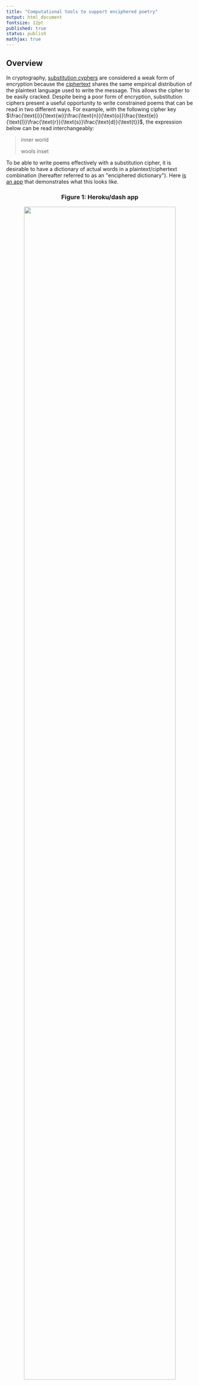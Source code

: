 ```yaml
---
title: "Computational tools to support enciphered poetry"
output: html_document
fontsize: 12pt
published: true
status: publish
mathjax: true
---
```


## Overview

In cryptography, [substitution cyphers](https://en.wikipedia.org/wiki/Substitution_cipher) are considered a weak form of encryption because the [ciphertext](https://en.wikipedia.org/wiki/Ciphertext) shares the same empirical distribution of the plaintext language used to write the message. This allows the cipher to be easily cracked. Despite being a poor form of encryption, substitution ciphers present a useful opportunity to write constrained poems that can be read in two different ways. For example, with the following cipher key $\frac{\text{i}}{\text{w}}\frac{\text{n}}{\text{o}}\frac{\text{e}}{\text{l}}\frac{\text{r}}{\text{s}}\frac{\text{d}}{\text{t}}$, the expression below can be read interchangeably:

> inner world
> 
> wools inset

To be able to write poems effectively with a substitution cipher, it is desirable to have a dictionary of actual words in a plaintext/ciphertext combination (hereafter referred to as an "enciphered dictionary"). Here [is an app](https://mighty-lake-42932.herokuapp.com/) that demonstrates what this looks like.

<center><h3><b>Figure 1: Heroku/dash app </b></h3></center>
<center><p><img src="/figures/heroku_example.png" width="90%"></p></center>
<br>

The number of enciphered dictionaries that exists depends on a combinatorial process. When using all 26 letters of the Latin alphabet, there are almost 8 trillion combinations of letter pairings. In contrast, when using 12 letters there are only 15 thousand combinations. The goal of this post is three-fold:

1. Provide an overview of constrained poetry and enciphered poems
2. Develop python classes to be able to find enciphered dictionaries
3. Deploy a web-based application that allows a poet to easily navigate the enciphered dictionary.

While the code in this post can be run in a self-contained jupyter notebook, the full code and conda environment for this post can be found [here](github.com:ErikinBC/mirror_alphabet). The rest of this post is outlined as follows.

* Section (1) gives a background of the use of constraints in poetry
* Section (2) discusses provides a background of enciphered poetry
* Section (3) provides the `python` code needed to find an enciphered dictionary
* Section (4) provides a template to create an interactive tool hosted on `dash` and `heroku`

After I finished this post I realized that the [Peterson and Fyshe (2016)](http://www.langlearnlab.cs.uvic.ca/beamverse) had already undertaken a similar exercise. Their work is much more academic and uses a [beam search](https://en.wikipedia.org/wiki/Beam_search) approach to explore the combinatorial space of substitution ciphers in a way that is linked to n-gram word frequencies. This is a clever way to avoid having to do a brute-force search over the space. This post can be thought of a slightly less technical analysis with code that can be run within a single jupyter notebook environment. It also provides a way to create an interactive app. Our two projects are therefore complementary of each other. 

<br>

# (1) The use of constraints in poetry

Constraints in poetry are as old as the artform itself. Rhyme schemes, meter, and poetic forms (e.g. sonnets) all impose constraints on what words can be used in what order. Yet far from limiting the expressive capacity of poetry, constraints often help to bring out what is most beautiful in human language. The constraint most associated with poetry is rhyming. In the late Victorian era poets [Tennyson](https://en.wikipedia.org/wiki/Alfred,_Lord_Tennyson) had perfected this technique:

> By the margin, willow-veil'd,
>
> Slide the heavy barges trail'd
>
> By slow horses; an unhail'd
>
> The shallop flitteth silken-sail'd
>
> Skimming down to Camelot
>
> ...
> 
> [The Lady of Shallot](https://www.poetryfoundation.org/poems/45360/the-lady-of-shalott-1842)

Though the mellifluous feel of Victorian-era poetry could sometime be overwrought, it demonstrates that the rhyming constraint can be a necessary condition to achieving a certain feel in a poem. [Modernist](https://en.wikipedia.org/wiki/Modernist_poetry_in_English) poets like TS Eliot and Ezra Pound moved away from what Milton presciently referred to as the "the jingling sound of like endings" to a more fluid and unstructured type of poetry. The poetic world has rarely looked back. Consider the most popular book of poetry (by far) in the 21st century: Rupi Kaur's [*milk and honey*](https://en.wikipedia.org/wiki/Milk_and_Honey_(poetry_collection)). The book is full of beautiful and sparse poetry, yet it has very little rigid structure, and instead is shaped (literally) by the emotional cadence of the sexual trauma the book is based on. 

Like Newton's third law, all changes in artistic direction are met with a counter-reaction. The [Oulipo movement](https://en.wikipedia.org/wiki/Oulipo) which began in the 1960s attempted to explore the limits of what art could be produced under increasingly rigorous restrictions. Made up of mainly French-speaking writers and mathematicians, Oulipo were described as "rats who construct the labyrinth from which they plan to escape." For example, [Perec's](https://en.wikipedia.org/wiki/Georges_Perec) *La Disparition* was a novel written without the letter *e* (i.e. a lipogram). 

Today, there are a small number of contemporary poets whose artistic *oeuvre* is centred around constraint-based poetry. This includes the likes of [Christian Bök](https://www.umlautmachine.net/), [Anthony Etherin](https://anthonyetherin.wordpress.com/), and [Luke Bradford](http://lukebradford.xyz/). These poets are also interested in science and how computational tools can help explore the edge cases of poetic expression.[[^1]] Below are some poetic examples from each poet using three different constraint-based techniques: tetragrams, [univocalics](https://en.wikipedia.org/wiki/Univocalic), and [anagrams](https://en.wikipedia.org/wiki/Anagram).

<br>

**Luke Bradford**
> She's aged well past what rock lies near that seat; 
> 
> Like some Myth,
> 
> She's been dead many eons; 
> 
> She's seen what amid that long dark lies;
>
> ...
> 
> [Mona Lisa](http://lukebradford.xyz/Mona%20Lisa.pdf) (Tetragrams)

**Christian Bök**
> Enfettered, these sentences rpress free speech. The text deletes selected letters. We see the revered exegete reject metred verse: the sestet, the tercet...
>
> ...
> 
> [Euonia](https://www.poetryinternational.org/pi/poem/29326/auto/0/0/Christian-Bok/From-Chapter-E/en/tile) (Chapter E)

**Anthony Etherin**
> I wandered lonely as a cloud...
> 
> All law worn. I seduced an ode,
> 
> a lucid yarn so seed allowed...
>
> ...
> 
> [For Wordsworth](https://derekbeaulieu.files.wordpress.com/2017/08/five_romantics_in_firm_octaves.pdf) (Anagram)


Though the constraint-based poets today know they are a niche group within a niche art form, their artistic stance actually represents an ongoing debate in poetry for the last 200 years between the [egotistical sublime](https://www.tandfonline.com/doi/abs/10.1080/00138386808597305?journalCode=nest20) and [negative capability](https://en.wikipedia.org/wiki/Negative_capability).[[^2]] The former views the job of the poet to provide a confessional outpouring of feeling; an inner monologue of thoughts and experiences. The latter believes that the poet is merely an instrument which channels other forces to speak through them; treating language as an alien form to engineer it for human purposes. Most contemporary poets subscribe to the philosophy of the egotistical sublime.

For poets like Bök, this obsession of internal reflection and expression, while appropriate in some measure, has consumed contemporary poetic culture to an [unhealthy degree](https://arts.mit.edu/poetry-survive-end-civilization/).

> I think the greatest way to impugn poetry is simply to note that even though humans have set foot on the moon, there is no canonical poem about that moment. And you can bet that if the ancient Greeks had ridden a trireme to the moon, there would be a 12-volume epic poem about that grandiose adventure.

To a casual reader of poetry, the first encounter with a constraint-based poem will often produce a satisfying feel generated from the felicitous effect of the structure. Until one has read Bök's *Eunoia*, no English speaker can truly appreciate the personality of each vowel. Only be constraining ourselves do we learn that *e* is regal and languid, *i* is shrill and staccato, *u* is guttural and dirty, etc.

One of the most ancient forms of constrained poetry is the [lipogram](https://en.wikipedia.org/wiki/Lipogram) in which certain letter(s) are avoided (which dates to the [6th century BC](https://en.wikipedia.org/wiki/Lasus_of_Hermione)). Lipograms are a beautiful demonstration of how subtracting elements can actually serve to enhance a poem in the right context. An interesting analogy from music world is the [Köln Concert](https://en.wikipedia.org/wiki/The_K%C3%B6ln_Concert) where Keith Jarrett had to play on an old piano where some of the keys were broken. This sounds produced by this "lipogrammatic piano" have a *sui generis* feel due to its uniquely limited range.


<!--- ----------------------------------------------------------------------------- ---> 
<!--- --------------------------------SECTION (2)---------------------------------- ---> 
<!--- ----------------------------------------------------------------------------- ---> 
# (2) Enciphered poems

Substitution cyphers in cryptography are designed to hide the meaning of a message, with a critical distinction between the plaintext and the ciphertext for this reason. In contrast, an enciphered poem (usually) does not distinguish between what poem is encrypted and what is decrypted.[[^3]] Although, there may be a more obvious choice of which poem is meant to be read first (e.g. a call and response). Here is an example of a (rather abstract) poem I wrote using a total of 12 letters and the following cipher $\frac{\text{e}}{\text{o}}\frac{\text{t}}{\text{c}}\frac{\text{a}}{\text{i}}\frac{\text{s}}{\text{h}}\frac{\text{n}}{\text{d}}\frac{\text{r}}{\text{l}}$.

> An ID acts, he roots
> 
> Id, an itch so leech

Even though the semantic sense of this poem is limited, there are some elements that make it interesting. "Id", "itch", and "leech" suggests something innate and animalistic. "ID", "acts", and "roots" hints at a heroic defence. While an element of [pareidolia](https://en.wikipedia.org/wiki/Pareidolia) exists when reading these sorts of poems (perceiving pattens in noise), a good constraint-based can encourage the imagination by structuring the poems in a grammatically correct way. This is why a poem like the [Jabberwocky](https://en.wikipedia.org/wiki/Jabberwocky) continues to be loved. "An ID acts, he roots" follows the proper structure of a sentence: "article noun verb, pronoun verb" like "A hero acts, he defies". For this toy poem, there is obvious order of which sentence should be read first. 

A substitution cipher closely resembles how DNA works. The foundational structure of all biological organisms is made up of four nucleotides: adenine (A), cytosine (C), guanine (G), and thymine (T). Each nucleotide pairs with one other counterpart (A to T and C to G). For example a sequence of the nucleotides A-C-G-T-A-G will be "zipped up" with T-G-C-A-T-C and vice versa. This is why DNA is double-stranded. While natural languages and genetic languages both have "letters", they are used in slightly different ways. In human language, a certain combination of letters forms a word, and a certain order of words forms a sentence. In DNA, different triplets of nucleotides form a codon and associated amino acid, and a certain order of amino acids forms a protein.[[^4]] 

There are a total of 64 codons ($4^3$ combinations of triplets) and 20 amino acids, meaning there is a [many-to-one mapping](https://en.wikipedia.org/wiki/DNA_and_RNA_codon_tables) of codons to amino acids. One approach to having an enciphered poem in a biological organism is to have the codons in DNA/mRNA represent a letter and the corresponding amino acid expressed by the organism as another letter. For example, suppose we wanted to have "a" pair with "i" in a substitution cipher. If we assign the triplets TCT/TCC/TCA/TCG to represent "a", then whenever we see the amino acid [serine](https://en.wikipedia.org/wiki/Serine) in a protein we will know it is an "i". 

This approach of a codon/amino acid substitution cipher has actually been carried out in Christian Bök's [Xenotext project](https://chbooks.com/Books/T/The-Xenotext-Book-13). While the project has been successfully implemented using a simple bacteria, the goal is to have the poem embedded in the extremophile organism [*Deinococcus radiodurans*](https://en.wikipedia.org/wiki/Deinococcus_radiodurans). Affectionately nicknamed Conan the Bacterium, this organism has the most robust genetic repair mechanism found in the biological world. If the bacterium's DNA was successfully modified to encode a poem, it is likely that it would remain unmodified from mutations for hundreds of millions of years. 

Bök's actual poem, titled [*Orpheus and Eurydice*](https://www.euppublishing.com/doi/pdfplus/10.3366/count.2020.0182) from the Xenotext is shown below. It is a beautiful poem in the tradition of a pastoral dialogue between two lovers.[[^5]] You may also notice that the poem uses only 20 letters (the pairs b:v, j:x, q:z are never used). This is because there are only 20 amino acids (plus a stop codon to denote a space).

<br>
<center><h3><b>Figure 2: Orpheus and Eurydice </b></h3></center>
<center><p><img src="/figures/orpheus_eurydice.png" width="45%"></p></center>
<center><p><img src="/figures/alphabet.png" width="90%"></p></center>
<br>

Before writing an enciphered poem one needs to decide the dictionary of eligible words. A dictionary like Webster's or the OED will have over 470K English words, although many of these will be proper nouns like Athens or archaic words like crumpet. Yet even these expansive dictionaries will lack many technical words used in specific disciplines. An appropriate choice of dictionary is important for writing different styles of poems. After a dictionary has been chosen, it can be further subset by imposing a lipogrammatic constraint as discussed in section (1). Using lipograms reduces the search space of letter pairings and also amplifies the intensity of the constraint.

For a given choice of $k$ even-numbered letters there are a total of $\prod_{i=1}^{k/2} (2i-1)$ possible ciphers. If there were four letters a, b, c, d, then a total of 3 unique enciphers exist: (i) a:b, c:d, (ii) a:c, b:d, (iii) a:d, b:c. Because the cipher is complementary, a:b is the same as b:a (in this sense it is akin to combination rather than a permutation). 

How did we get this specific formula you may ask? Imagine you are going to pick a cipher based on 4 letters. After picking an initial letter, there are three choices you can make. After these first two letters are paired, you pick another letter. There is only one way to pair it. Hence three times one equals three combinations. Why are we counting a choice only after a letter has been picked? The reason is the complementarity of the letter. If you have two letters, it doesn't matter if you pick the first one and then second one, or vice versa. Hence, the only real "choice" is after a letter has been selected.

In addition to the number of ways $k$ letters can be paired, there are $26 \choose k$ possible sets of letters for a given lipogrammatic cipher. The first code block below will use a simple function to show how many possible encodings can exist for a given number of letters.


```python
# Load modules needed for rest of post
import os
import io
import nltk
import string
import contextlib
import numpy as np
import pandas as pd
import plotnine as pn
from scipy.special import comb
import spacy
nlp_sm = spacy.load('en_core_web_sm')

from funs_support import makeifnot

letters = [l for l in string.ascii_lowercase]

def n_encipher(n_letters):
    assert n_letters % 2 == 0, 'n_letters is not even'
    n1 = int(np.prod(np.arange(1,n_letters,2)))
    n2 = int(comb(26, n_letters))
    n_tot = n1 * n2
    res = pd.DataFrame({'n_letter':n_letters,'n_encipher':n1, 'n_lipogram':n2, 'n_total':n_tot},index=[0])
    return res

n_letter_seq = np.arange(2,26+1,2).astype(int)
holder = []
for n_letter in n_letter_seq:
    holder.append(n_encipher(n_letter))
df_ncomb = pd.concat(holder).reset_index(drop=True)
df_ncomb.style.format("{:,}")
```




<style type="text/css" >
</style><table id="T_59160_" ><thead><tr><th class="col_heading level0 col0" >n_letter</th><th class="col_heading level0 col1" >n_encipher</th><th class="col_heading level0 col2" >n_lipogram</th> <th class="col_heading level0 col3" >n_total</th></tr></thead><tbody>
                <tr>
                        <td id="T_59160_row0_col0" class="data row0 col0" >2</td>
                        <td id="T_59160_row0_col1" class="data row0 col1" >1</td>
                        <td id="T_59160_row0_col2" class="data row0 col2" >325</td>
                        <td id="T_59160_row0_col3" class="data row0 col3" >325</td>
            </tr>
            <tr>
                        <td id="T_59160_row1_col0" class="data row1 col0" >4</td>
                        <td id="T_59160_row1_col1" class="data row1 col1" >3</td>
                        <td id="T_59160_row1_col2" class="data row1 col2" >14,950</td>
                        <td id="T_59160_row1_col3" class="data row1 col3" >44,850</td>
            </tr>
            <tr>
                        <td id="T_59160_row2_col0" class="data row2 col0" >6</td>
                        <td id="T_59160_row2_col1" class="data row2 col1" >15</td>
                        <td id="T_59160_row2_col2" class="data row2 col2" >230,230</td>
                        <td id="T_59160_row2_col3" class="data row2 col3" >3,453,450</td>
            </tr>
            <tr>
                        <td id="T_59160_row3_col0" class="data row3 col0" >8</td>
                        <td id="T_59160_row3_col1" class="data row3 col1" >105</td>
                        <td id="T_59160_row3_col2" class="data row3 col2" >1,562,275</td>
                        <td id="T_59160_row3_col3" class="data row3 col3" >164,038,875</td>
            </tr>
            <tr>
                        <td id="T_59160_row4_col0" class="data row4 col0" >10</td>
                        <td id="T_59160_row4_col1" class="data row4 col1" >945</td>
                        <td id="T_59160_row4_col2" class="data row4 col2" >5,311,735</td>
                        <td id="T_59160_row4_col3" class="data row4 col3" >5,019,589,575</td>
            </tr>
            <tr>
                        <td id="T_59160_row5_col0" class="data row5 col0" >12</td>
                        <td id="T_59160_row5_col1" class="data row5 col1" >10,395</td>
                        <td id="T_59160_row5_col2" class="data row5 col2" >9,657,700</td>
                        <td id="T_59160_row5_col3" class="data row5 col3" >100,391,791,500</td>
            </tr>
            <tr>
                        <td id="T_59160_row6_col0" class="data row6 col0" >14</td>
                        <td id="T_59160_row6_col1" class="data row6 col1" >135,135</td>
                        <td id="T_59160_row6_col2" class="data row6 col2" >9,657,700</td>
                        <td id="T_59160_row6_col3" class="data row6 col3" >1,305,093,289,500</td>
            </tr>
            <tr>
                        <td id="T_59160_row7_col0" class="data row7 col0" >16</td>
                        <td id="T_59160_row7_col1" class="data row7 col1" >2,027,025</td>
                        <td id="T_59160_row7_col2" class="data row7 col2" >5,311,735</td>
                        <td id="T_59160_row7_col3" class="data row7 col3" >10,767,019,638,375</td>
            </tr>
            <tr>
                        <td id="T_59160_row8_col0" class="data row8 col0" >18</td>
                        <td id="T_59160_row8_col1" class="data row8 col1" >34,459,425</td>
                        <td id="T_59160_row8_col2" class="data row8 col2" >1,562,275</td>
                        <td id="T_59160_row8_col3" class="data row8 col3" >53,835,098,191,875</td>
            </tr>
            <tr>
                        <td id="T_59160_row9_col0" class="data row9 col0" >20</td>
                        <td id="T_59160_row9_col1" class="data row9 col1" >654,729,075</td>
                        <td id="T_59160_row9_col2" class="data row9 col2" >230,230</td>
                        <td id="T_59160_row9_col3" class="data row9 col3" >150,738,274,937,250</td>
            </tr>
            <tr>
                        <td id="T_59160_row10_col0" class="data row10 col0" >22</td>
                        <td id="T_59160_row10_col1" class="data row10 col1" >13,749,310,575</td>
                        <td id="T_59160_row10_col2" class="data row10 col2" >14,950</td>
                        <td id="T_59160_row10_col3" class="data row10 col3" >205,552,193,096,250</td>
            </tr>
            <tr>
                        <td id="T_59160_row11_col0" class="data row11 col0" >24</td>
                        <td id="T_59160_row11_col1" class="data row11 col1" >316,234,143,225</td>
                        <td id="T_59160_row11_col2" class="data row11 col2" >325</td>
                        <td id="T_59160_row11_col3" class="data row11 col3" >102,776,096,548,125</td>
            </tr>
            <tr>
                        <td id="T_59160_row12_col0" class="data row12 col0" >26</td>
                        <td id="T_59160_row12_col1" class="data row12 col1" >7,905,853,580,625</td>
                        <td id="T_59160_row12_col2" class="data row12 col2" >1</td>
                        <td id="T_59160_row12_col3" class="data row12 col3" >7,905,853,580,625</td>
            </tr>
    </tbody></table>



Using all 26 letters of the Roman alphabet, Table 1 shows that there are almost 8 trillion possible ways the create complementary pairings for 26 letters (`n_encipher`). However, there are more than 205 trillion possible lipogrammatic ciphers when using 22 letters of the English alphabet because there are 13 billion possible pairings with a further 15 thousand possible sets of 22 letters. Even using only 6 letters there will be more than 3 million possible lipogrammatic ciphers. 

To provide actual examples of enciphered dictionaries I'm going to use a [simple English dictionary](http://www.mieliestronk.com/wordlist.html) of around 58K words. This will also be combined with data on the empirical distribution of [1-word n-grams](https://norvig.com/ngrams/) to help weight the quality of different dictionaries.


```python
dir_code = os.getcwd()
dir_data = os.path.join(dir_code, '..', 'data')
makeifnot(dir_data)
dir_output = os.path.join(dir_code, '..', 'output')
makeifnot(dir_output)

path_ngram = os.path.join(dir_data,'words_ngram.txt')
if not os.path.exists(path_ngram):
    os.system('wget -q -O %s/words_ngram.txt https://norvig.com/ngrams/count_1w.txt' % path_ngram)

path_words = os.path.join(dir_data,'words_corncob.txt')
if not os.path.exists(path_words):
    print('Downloading')
    os.system('wget -q -O %s/words_corncob.txt http://www.mieliestronk.com/corncob_lowercase.txt' % path_words)
    
# (1) Load the Ngrams
df_ngram = pd.read_csv(path_ngram,sep='\t',header=None).rename(columns={0:'word',1:'n'})
df_ngram = df_ngram[~df_ngram['word'].isnull()].reset_index(drop=True)

# (2) Load the short word set
df_words = pd.read_csv(path_words,sep='\n',header=None).rename(columns={0:'word'})
df_words = df_words[~df_words['word'].isnull()].reset_index(drop=True)

# Overlap?
n_overlap = df_words.word.isin(df_ngram['word']).sum()
print('A total of %i short words overlap (out of %i)' % (n_overlap, df_words.shape[0]))

# Merge datasets in the intersection
df_merge = df_ngram.merge(df_words,'inner','word')
df_merge = df_merge.assign(n_sqrt=lambda x: np.sqrt(x['n']), n_log=lambda x: np.log(x['n']))
```
    A total of 51886 short words overlap (out of 58109)


We can see that there is an 89% overlap between the words in the dictionary and the word usage data that was downloaded. Next, we can add on the different parts of the speech such as nouns, adverbs, etc.


```python
# Capture print outupt
def capture(fun,arg):
    f = io.StringIO()
    with contextlib.redirect_stdout(f):
        fun(arg)
    output = f.getvalue()
    return output

# Add on the parts of speech
pos_lst = [z[1] for z in nltk.pos_tag(df_merge['word'].to_list())]
df_merge.insert(1,'pos',pos_lst)
# Get PoS defintions
pos_def = pd.Series([capture(nltk.help.upenn_tagset,p) for p in df_merge['pos'].unique()])
pos_def = pos_def.str.split('\\:\\s|\\n',expand=True,n=3).iloc[:,:2]
pos_def.rename(columns={0:'pos',1:'def'},inplace=True)
df_merge = df_merge.merge(pos_def, 'left', 'pos')
```

We can see what the most and least common words are according to the n-gram frequency.

```python
print('The ten most and least common words in the dictionary')
pd.concat([df_merge.head(10)[['word','n']].reset_index(None,True),
           df_merge.tail(10)[['word','n']].reset_index(None,True)],1)
```
    The ten most and least common words in the dictionary

Unsurprisingly the articles "the", "of", "and" dominate word usage, whilst Scrabble words like "expurgated" or "sibilance" are used only a handful of times (relatively speaking).

<div>
<style scoped>
    .dataframe tbody tr th:only-of-type {
        vertical-align: middle;
    }

    .dataframe tbody tr th {
        vertical-align: top;
    }

    .dataframe thead th {
        text-align: right;
    }
</style>
<table border="1" class="dataframe">
  <thead>
    <tr style="text-align: right;">
      <th>word</th>
      <th>n</th>
      <th>word</th>
      <th>n</th>
    </tr>
  </thead>
  <tbody>
    <tr>
      <td>the</td>
      <td>23135851162</td>
      <td>offcuts</td>
      <td>12748</td>
    </tr>
    <tr>
      <td>of</td>
      <td>13151942776</td>
      <td>hinderer</td>
      <td>12737</td>
    </tr>
    <tr>
      <td>and</td>
      <td>12997637966</td>
      <td>eminences</td>
      <td>12734</td>
    </tr>
    <tr>
      <td>to</td>
      <td>12136980858</td>
      <td>vaporisation</td>
      <td>12732</td>
    </tr>
    <tr>
      <td>in</td>
      <td>8469404971</td>
      <td>expurgated</td>
      <td>12732</td>
    </tr>
    <tr>
      <td>for</td>
      <td>5933321709</td>
      <td>concussed</td>
      <td>12732</td>
    </tr>
    <tr>
      <td>is</td>
      <td>4705743816</td>
      <td>griever</td>
      <td>12729</td>
    </tr>
    <tr>
      <td>on</td>
      <td>3750423199</td>
      <td>sibilance</td>
      <td>12720</td>
    </tr>
    <tr>
      <td>that</td>
      <td>3400031103</td>
      <td>synchronises</td>
      <td>12719</td>
    </tr>
    <tr>
      <td>by</td>
      <td>3350048871</td>
      <td>insatiably</td>
      <td>12717</td>
    </tr>
  </tbody>
</table>
</div>

<br>

Figure 1 below shows the empirical distribution of word usage over all 52K words. Notice that the distribution is heavily skewed to the right. Even the log-transformation of word usage is polynomial suggesting a doubly-exponential distribution. 

Word usage frequencies help to weight the final quality of the enciphered dictionary. For example, one dictionary might have 50 words that are frequently used in English, whilst another might have 100 that are rarely used. By weighting the total number of words, we might come to a different conclusion about which is the "preferred" dictionary in terms of the quality of word choices to build poems from. If the weights are based on the log-transformed count of frequencies this will be more favourable to dictionaries with more words, while using the untransformed frequencies will favour any dictionary that has one or more top words. 


```python
# Examine the score frequency by percentiles
p_seq = np.arange(0.01,1,0.01)
dat_n_q = df_merge.melt('word',['n','n_sqrt','n_log'],'tt')
dat_n_q = dat_n_q.groupby('tt').value.quantile(p_seq).reset_index()
dat_n_q.rename(columns={'level_1':'qq'}, inplace=True)
dat_n_q.tt = pd.Categorical(dat_n_q.tt,['n','n_sqrt','n_log'])
di_tt = {'n':'count', 'sqrt(count)':'sqrt','n_log':'log(count)'}
(pn.ggplot(dat_n_q, pn.aes(x='qq',y='value')) + pn.geom_path() +
       pn.theme_bw() + pn.facet_wrap('~tt',scales='free_y') +
       pn.labs(y='Weight', x='Quantile') +
       pn.theme(subplots_adjust={'wspace': 0.25}))
```
    
<center><h3><b>Figure 3: Distribution of score weightings </b></h3></center>
<center><p><img src="/figures/enciphered_12_0.png" width="100%"></p></center>

For a lipogrammatic cipher, we may want to focus on letters that show up most commonly in the English language. According to our dictionary the top-12 letters are: e, t, o, a, i, s, n, r, l, c, h, d.

```python
letter_freq = df_merge[['word','n']].apply(lambda x: list(x.word),1).reset_index().explode(0)
letter_freq.rename(columns={0:'letter','index':'idx'}, inplace=True)
letter_freq_n = letter_freq.merge(df_merge.rename_axis('idx').n.reset_index()).groupby('letter').n.sum().reset_index()
letter_freq_n = letter_freq_n.sort_values('n',ascending=False).reset_index(None,True)
print(letter_freq_n.head(12))
```

       letter             n
    1       e  312191856406
    2       t  225437874527
    3       o  201398083835
    4       a  198476530159
    5       i  192368122407
    6       s  181243649705
    7       n  179959338059
    8       r  176716148797
    9       l  109383119821
    10      c   96701494588
    11      h   95559527823
    12      d   93460670221


<br>

<!--- ----------------------------------------------------------------------------- ---> 
<!--- --------------------------------SECTION (3)---------------------------------- ---> 
<!--- ----------------------------------------------------------------------------- ---> 

# (3) Computational tools to support enciphered poems

After the order of the lipogrammatic constraint is determined ($k$), there are two combinations on interest:

1. The $26 \choose k$ possible ways to select $k$ even-numbered letters
2. The $\prod_{i=1}^{k/2} (2i-1)=1\cdot 3 \cdot \dots \cdot (k-1)$ possible ways to make an encipherment through the complementary letter pairing

There are three practical computational questions that need to be answered. First, after choosing the number of letters ($k$), how do we iterate through all possible combinations in a deterministic way? Second, for a given set of actual letters (e.g. *etoaisnrlchd*), how to do we iterate through all possible pairings in a deterministic way? Lastly, after the alphabet and pairing has been decided (e.g. a:s, h:o), how can we determine which words are valid for encipherment? The `enciphered_dict` class below provides convenient wrappers for each of these three questions. 

A few notes about the methods of the class to better understand what it is doing. The class needs to be initialized with a DataFrame `df_english` and an index of which column has the words `cn_word`. Next, the choice of letters needs to be set with `set_letters`. This can either be manually specified (`letters='abcd...'`), or decided by the deterministic procedure (`idx_letters='5468'`). After the letters have been established (i.e. the lipogram), then `set_encipher` will determine the letter pairing by either manual specification (`letters='a:b,c:d,...'`) or deterministically with an index (`idx_pairing='4681'`). To actually determine the valid word overlap, the method `get_corpus()` can be run. To do a brute-force search over the best `idx_pairing`, the method `score_ciphers` can be called with a corresponding weight column (`cn_weight`) that was found in the original `df_english` DataFrame. Note that when setting `idx_letters` or `idx_pairing`, it is worthwhile to consult the `idx_max` attribute, as this shows that maximum value the index can range up to. 

```python
"""
df_english:         A DataFrame with a column of words (and other annotations)
cn_word:            Column name in df_english with the English words
letters:            A string of letters (e.g. "abqz")
n_letters:          If letters is None, how many letters to pick from
idx_letters:        If letters is None, which combination index to pick from
"""
class encipherer():
    def __init__(self, df_english, cn_word):
        assert isinstance(df_english, pd.DataFrame), 'df_english needs to be a DataFrame'
        self.df_english = df_english.rename(columns={cn_word:'word'}).drop_duplicates()
        assert not self.df_english['word'].duplicated().any(), 'Duplicate words found'
        self.df_english['word'] = self.df_english['word'].str.lower()
        self.latin = string.ascii_lowercase
        self.n = len(self.latin)

    """
    After class has been initialized, letters must be chosen. This can be done by either manually specifying the letters, or picking from (26 n_letters)

    letters:        String (e.g. 'aBcd')
    n_letters:      Number of letters to use (must be ≤ 26)
    idx_letters:    When letters is not specified, which of the combination indices to use from (n C k) choices
    """
    def set_letters(self, letters=None, n_letters=None, idx_letters=None):
        if letters is not None:
            assert isinstance(letters, str), 'Letters needs to be a string'
            self.letters = pd.Series([letter.lower() for letter in letters])
            self.letters = self.letters.drop_duplicates()
            self.letters = self.letters.sort_values().reset_index(drop=True)
            self.n_letters = self.letters.shape[0]
            self.idx_max = {k:v[0] for k,v, in self.n_encipher(self.n_letters).to_dict().items()}
        else:
            has_n = n_letters is not None
            has_idx = idx_letters is not None
            assert has_n and has_idx, 'If letters is None, n_letters and idx_letters must be provided'
            self.idx_max = {k:v[0] for k,v, in self.n_encipher(n_letters).to_dict().items()}
            assert idx_letters <= self.idx_max['n_lipogram'], 'idx_letters must be ≤ %i' % self.idx_max['n_lipogram']
            assert idx_letters > 0, 'idx_letters must be > 0'
            self.n_letters = n_letters
            tmp_idx = self.get_comb_idx(idx_letters, self.n, self.n_letters)
            self.letters = pd.Series([self.latin[idx-1] for idx in tmp_idx])
            self.letters = self.letters.sort_values().reset_index(drop=True)
        assert self.n_letters % 2 == 0, 'n_letters must be an even number'
        assert self.n_letters <= self.n, 'n_letters must be ≤ %i' % self.n
        self.k = int(self.n_letters/2)
        
    
    """
    After letters have been set, either specify mapping or pick from an index

    pairing:        String specifying pairing order (e.g. 'a:e, i:o')
    idx_pairing:    If the pairing is not provided, pick one of the 1 to n_encipher possible permutations
    """
    def set_encipher(self, pairing=None, idx_pairing=None):
        if pairing is not None:
            assert isinstance(pairing, str), 'pairing needs to be a string'
            lst_pairing = pairing.replace(' ','').split(',')
            self.mat_pairing = np.array([pair.split(':') for pair in lst_pairing])
            assert self.k == self.mat_pairing.shape[0], 'number of rows does not equal k: %i' % self.k
            assert self.mat_pairing.shape[1] == 2, 'mat_pairing does not have 2 columns'
            tmp_letters = self.mat_pairing.flatten()
            n_tmp = len(tmp_letters)
            assert n_tmp == self.n_letters, 'The pairing list does not match number of letters: %i to %i' % (n_tmp, self.n_letters)
            lst_miss = np.setdiff1d(self.letters, tmp_letters)
            assert len(lst_miss) == 0, 'pairing does not have these letters: %s' % lst_miss
        else:
            assert idx_pairing > 0, 'idx_pairing must be > 0'
            assert idx_pairing <= self.idx_max['n_encipher'], 'idx_pairing must be ≤ %i' % self.idx_max['n_encipher']
            # Apply determinstic formula
            self.mat_pairing = self.get_encipher_idx(idx_pairing)
        # Pre-calculated values for alpha_trans() method
        s1 = ''.join(self.mat_pairing[:,0])
        s2 = ''.join(self.mat_pairing[:,1])
        self.trans = str.maketrans(s1+s2, s2+s1)
        self.str_pairing = pd.DataFrame(self.mat_pairing)
        self.str_pairing = ','.join(self.str_pairing.apply(lambda x: x[0]+':'+x[1],1))


    """
    Find enciphered corpus
    """
    def get_corpus(self):
        words = self.df_english['word']
        # Remove words that have a letter outside of the lipogram
        regex_lipo = '[^%s]' % ''.join(self.letters)
        words = words[~words.str.contains(regex_lipo)].reset_index(drop=True)
        words_trans = self.alpha_trans(words)
        idx_match = words.isin(words_trans)
        tmp1 = words[idx_match]
        tmp2 = words_trans[idx_match]
        self.df_encipher = pd.DataFrame({'word':tmp1,'mirror':tmp2})
        self.df_encipher.reset_index(drop=True,inplace=True)
        # Add on any other columns from the original dataframe
        self.df_encipher = self.df_encipher.merge(self.df_english)

    """
    Iterate through all possible cipher combinations

    cn_weight:          A column from df_english that has a numerical score
    set_best:           Should the highest scoring index be set for idx_pairing?
    """
    def score_ciphers(self, cn_weight, set_best=True):
        cn_dtype = self.df_english.dtypes[cn_weight]
        assert (cn_dtype == float) | (cn_dtype == int), 'cn_weight needs to be a float/int not %s' % cn_dtype
        n_encipher = self.idx_max['n_encipher']
        holder = np.zeros([n_encipher,2])
        for i in range(1, n_encipher+1):
            self.set_encipher(idx_pairing=i)
            self.get_corpus()
            n_i = self.df_encipher.shape[0]
            w_i = self.df_encipher[cn_weight].sum()
            holder[i-1] = [n_i, w_i]
        # Get the rank
        self.df_score = pd.DataFrame(holder,columns=['n_word','weight'])
        self.df_score['n_word'] = self.df_score['n_word'].astype(int)
        self.df_score = self.df_score.rename_axis('idx').reset_index()
        self.df_score['idx'] += 1
        self.df_score = self.df_score.sort_values('weight',ascending=False).reset_index(drop=True)
        if set_best:
            self.set_encipher(idx_pairing=self.df_score['idx'][0])
            self.get_corpus()
        
    """
    Deterministically returns encipher
    """
    def get_encipher_idx(self, idx):
        j = 0
        lst = self.letters.to_list()
        holder = np.repeat('1',self.n_letters).reshape([self.k, 2])
        for i in list(range(self.n_letters-1,0,-2)):
            l1 = lst[0]
            q, r = divmod(idx, i)
            r += 1
            l2 = lst[r]
            lst.remove(l1)
            lst.remove(l2)
            holder[j] = [l1, l2]
            j += 1
            idx = q
        return holder

    """
    Deterministically return (n C k) indices
    """
    @staticmethod
    def get_comb_idx(idx, n, k):
        c, r, j = [], idx, 0
        for s in range(1,k+1):
            cs = j+1
            while r-comb(n-cs,k-s)>0:
                r -= comb(n-cs,k-s)
                cs += 1
            c.append(cs)
            j = cs
        return c

    """
    Uses mat_pairing to translate the strings

    txt:        Any string or Series
    """
    def alpha_trans(self, txt):
        if not isinstance(txt, pd.Series):
            txt = pd.Series(txt)
        z = txt.str.translate(self.trans)
        return z

    """
    Function to calculate total number lipogrammatic and enciphering combinations
    """
    @staticmethod
    def n_encipher(n_letters):
        assert n_letters % 2 == 0, 'n_letters is not even'
        n1 = int(np.prod(np.arange(1,n_letters,2)))
        n2 = int(comb(26, n_letters))
        n_tot = n1 * n2
        res = pd.DataFrame({'n_letter':n_letters,'n_encipher':n1, 'n_lipogram':n2, 'n_total':n_tot},index=[0])
        return res
```

As a quick sanity check, let's make sure that `set_letters` actually gets all the $n \choose 4$=14950 combinations we'd expect from using a subset of 4 letters. 


```python
enc = encipherer(df_merge, 'word')
n_lipogram = enc.idx_max['n_lipogram']

# (i) Enumerate through all possible letter pairings
holder = []
for i in range(1, n_lipogram+1):
    enc.set_letters(n_letters=4, idx_letters=i)
    holder.append(enc.letters)
df_letters = pd.DataFrame(holder)
df_letters.columns = ['l'+str(i+1) for i in range(4)]
assert not df_letters.duplicated().any()  # Check that no duplicate values
df_letters
```

<div>
<style scoped>
    .dataframe tbody tr th:only-of-type {
        vertical-align: middle;
    }

    .dataframe tbody tr th {
        vertical-align: top;
    }

    .dataframe thead th {
        text-align: right;
    }
</style>
<table border="1" class="dataframe">
  <thead>
    <tr style="text-align: right;">
      <th></th>
      <th>l1</th>
      <th>l2</th>
      <th>l3</th>
      <th>l4</th>
    </tr>
  </thead>
  <tbody>
    <tr>
      <th>0</th>
      <td>a</td>
      <td>b</td>
      <td>c</td>
      <td>d</td>
    </tr>
    <tr>
      <th>1</th>
      <td>a</td>
      <td>b</td>
      <td>c</td>
      <td>e</td>
    </tr>
    <tr>
      <th>2</th>
      <td>a</td>
      <td>b</td>
      <td>c</td>
      <td>f</td>
    </tr>
    <tr>
      <th>3</th>
      <td>a</td>
      <td>b</td>
      <td>c</td>
      <td>g</td>
    </tr>
    <tr>
      <th>4</th>
      <td>a</td>
      <td>b</td>
      <td>c</td>
      <td>h</td>
    </tr>
    <tr>
      <th>...</th>
      <td>...</td>
      <td>...</td>
      <td>...</td>
      <td>...</td>
    </tr>
    <tr>
      <th>14945</th>
      <td>v</td>
      <td>w</td>
      <td>x</td>
      <td>y</td>
    </tr>
    <tr>
      <th>14946</th>
      <td>v</td>
      <td>w</td>
      <td>x</td>
      <td>z</td>
    </tr>
    <tr>
      <th>14947</th>
      <td>v</td>
      <td>w</td>
      <td>y</td>
      <td>z</td>
    </tr>
    <tr>
      <th>14948</th>
      <td>v</td>
      <td>x</td>
      <td>y</td>
      <td>z</td>
    </tr>
    <tr>
      <th>14949</th>
      <td>w</td>
      <td>x</td>
      <td>y</td>
      <td>z</td>
    </tr>
  </tbody>
</table>
</div>


That looks right! Let's repeat this exercise for 12 letters (a to l) and make sure we can iterate through all $\prod_{i=1}^{6} (2i-1)=10395$ unique ciphers.


```python
enc = encipherer(df_merge, 'word')
enc.set_letters(n_letters=12, idx_letters=1)
n_encipher = enc.idx_max['n_encipher']

holder = []
for i in range(1, n_encipher+1):
    enc.set_encipher(idx_pairing=i)
    holder.append(enc.mat_pairing.flatten())
df_encipher = pd.DataFrame(holder)
idx_even = df_encipher.columns % 2 == 0
tmp1 = df_encipher.loc[:,idx_even]
tmp2 = df_encipher.loc[:,~idx_even]
tmp2.columns = tmp1.columns
df_encipher = tmp1 + ':' + tmp2
df_encipher.columns = ['sub'+str(i+1) for i in range(6)]
assert not df_encipher.duplicated().any()  # Check that no duplicate values
df_encipher
```

<div>
<style scoped>
    .dataframe tbody tr th:only-of-type {
        vertical-align: middle;
    }

    .dataframe tbody tr th {
        vertical-align: top;
    }

    .dataframe thead th {
        text-align: right;
    }
</style>
<table border="1" class="dataframe">
  <thead>
    <tr style="text-align: right;">
      <th></th>
      <th>sub1</th>
      <th>sub2</th>
      <th>sub3</th>
      <th>sub4</th>
      <th>sub5</th>
      <th>sub6</th>
    </tr>
  </thead>
  <tbody>
    <tr>
      <th>0</th>
      <td>a:c</td>
      <td>b:d</td>
      <td>e:f</td>
      <td>g:h</td>
      <td>i:j</td>
      <td>k:l</td>
    </tr>
    <tr>
      <th>1</th>
      <td>a:d</td>
      <td>b:c</td>
      <td>e:f</td>
      <td>g:h</td>
      <td>i:j</td>
      <td>k:l</td>
    </tr>
    <tr>
      <th>2</th>
      <td>a:e</td>
      <td>b:c</td>
      <td>d:f</td>
      <td>g:h</td>
      <td>i:j</td>
      <td>k:l</td>
    </tr>
    <tr>
      <th>3</th>
      <td>a:f</td>
      <td>b:c</td>
      <td>d:e</td>
      <td>g:h</td>
      <td>i:j</td>
      <td>k:l</td>
    </tr>
    <tr>
      <th>4</th>
      <td>a:g</td>
      <td>b:c</td>
      <td>d:e</td>
      <td>f:h</td>
      <td>i:j</td>
      <td>k:l</td>
    </tr>
    <tr>
      <th>...</th>
      <td>...</td>
      <td>...</td>
      <td>...</td>
      <td>...</td>
      <td>...</td>
      <td>...</td>
    </tr>
    <tr>
      <th>10390</th>
      <td>a:i</td>
      <td>b:l</td>
      <td>c:k</td>
      <td>d:j</td>
      <td>e:h</td>
      <td>f:g</td>
    </tr>
    <tr>
      <th>10391</th>
      <td>a:j</td>
      <td>b:l</td>
      <td>c:k</td>
      <td>d:i</td>
      <td>e:h</td>
      <td>f:g</td>
    </tr>
    <tr>
      <th>10392</th>
      <td>a:k</td>
      <td>b:l</td>
      <td>c:j</td>
      <td>d:i</td>
      <td>e:h</td>
      <td>f:g</td>
    </tr>
    <tr>
      <th>10393</th>
      <td>a:l</td>
      <td>b:k</td>
      <td>c:j</td>
      <td>d:i</td>
      <td>e:h</td>
      <td>f:g</td>
    </tr>
    <tr>
      <th>10394</th>
      <td>a:b</td>
      <td>c:d</td>
      <td>e:f</td>
      <td>g:h</td>
      <td>i:j</td>
      <td>k:l</td>
    </tr>
  </tbody>
</table>
</div>

That also looks good. Now combine `set_letters`, `set_encipher`, and then `get_corpus` to actually see the final enciphered dictionary which is stored as the `df_encipher` attribute. 

```python
pd.set_option('display.max_rows', 10)
enc = encipherer(df_merge, 'word')
enc.set_letters(letters='etoaisnrlchd')
enc.set_encipher(idx_pairing=1)
enc.get_corpus()
print(enc.df_encipher[['word','mirror','pos','def']])
print('Character mapping: %s' % enc.str_pairing)
```

        word mirror  pos                                           def
    0    the    sic   DT                                    determiner
    1    are    doc  VBP  verb, present tense, not 3rd person singular
    2    she    tic  PRP                             pronoun, personal
    3    did    aha  VBD                              verb, past tense
    4     id     ha   NN                noun, common, singular or mass
    ..   ...    ...  ...                                           ...
    21   coo    err   JJ                 adjective or numeral, ordinal
    22  trad   soda   NN                noun, common, singular or mass
    23  cots   erst  NNS                          noun, common, plural
    24  erst   cots   JJ                 adjective or numeral, ordinal
    25  teds   scat  NNS                          noun, common, plural
    
    Character mapping: a:d,c:e,h:i,l:n,o:r,s:t


The quality of different ciphers can be determined by weighting the total number of words by the measure of word frequency. Calling `score_ciphers` will run deterministically and with a brute-force approach for finding the "best" letter pairing. Note that the code block below will likely take 5-10 minutes to run depending on the computer you are using.


```python
enc = encipherer(df_merge, 'word')
enc.set_letters(letters='etoaisnrlchd')
enc.score_ciphers(cn_weight='n_log',set_best=True)
enc.df_score
```


<div>
<style scoped>
    .dataframe tbody tr th:only-of-type {
        vertical-align: middle;
    }

    .dataframe tbody tr th {
        vertical-align: top;
    }

    .dataframe thead th {
        text-align: right;
    }
</style>
<table border="1" class="dataframe">
  <thead>
    <tr style="text-align: right;">
      <th>idx</th>
      <th>n_word</th>
      <th>weight</th>
    </tr>
  </thead>
  <tbody>
    <tr>
      <td>917</td>
      <td>132</td>
      <td>2092.352597</td>
    </tr>
    <tr>
      <td>8936</td>
      <td>110</td>
      <td>1797.185035</td>
    </tr>
    <tr>
      <td>8705</td>
      <td>108</td>
      <td>1728.976614</td>
    </tr>
    <tr>
      <td>818</td>
      <td>108</td>
      <td>1709.790184</td>
    </tr>
    <tr>
      <td>8958</td>
      <td>104</td>
      <td>1678.618592</td>
    </tr>
    <tr>
      <th>...</th>
      <td>...</td>
      <td>...</td>
      <td>...</td>
    </tr>
    <tr>
      <td>7302</td>
      <td>6</td>
      <td>99.883288</td>
    </tr>
    <tr>
      <td>7401</td>
      <td>6</td>
      <td>99.883288</td>
    </tr>
    <tr>
      <td>3710</td>
      <td>6</td>
      <td>98.803354</td>
    </tr>
    <tr>
      <td>5263</td>
      <td>6</td>
      <td>97.714499</td>
    </tr>
    <tr>
      <td>5109</td>
      <td>6</td>
      <td>97.325101</td>
    </tr>
  </tbody>
</table>
</div>

<br>

<center><h3><b>Figure 4: Relationship between log(n-gram) and word count </b></h3></center>
<center><p><img src="/figures/enciphered_25_0.png" width="60%"></p></center>

The figure above shows that using the log of the word frequency leads to a very tight correlation between the number of words and the weighted value of the dictionary (as is expected). 

<center><h3><b>Figure 5: Distribution of word counts and scores </b></h3></center>
<center><p><img src="/figures/enciphered_27_0.png" width="80%"></p></center>

The number of words which ranges from 6 to 132 as can be seen in the figure above. As a reminder, this is only for the ciphers satisfying the 12-letter lipogrammatic constraint of *etoaisnrlchd*. Lastly, Figure 6 below shows the estimated intercept for the different letter pairings. Most letter pairs are improvements over the default a:c mapping, with s:t being the most effective (on average) whilst i:t is quite poor. The actual distribution of word frequencies is fairly close to the intercept estimate (see [this figure]()).
    
<center><h3><b>Figure 6: Intercept for letter pair dummies  </b></h3></center>
<center><p><img src="/figures/enciphered_29_0.png" width="90%"></p></center>


<!--- ----------------------------------------------------------------------------- ---> 
<!--- --------------------------------SECTION (4)---------------------------------- ---> 
<!--- ----------------------------------------------------------------------------- ---> 


## (4) Interactive app

Now that we have the ranking of different enciphered dictionaries, it would be nice to be able to host this on a website that allows for easier readability and artistic construction. To do, we'll first design a [dash app](https://plotly.com/dash/) and then deploy it on [heroku](https://www.heroku.com/). Unlike the previous sections, it is obviously impossible to actually have the output be displayed in a jupyter notebook, so while the code is hopefully information, for the entire repo needed to actually host the heroku app, please [go here](https://github.com/ErikinBC/bok12_heroku).

The goal is to deploy the app based on a simple command line call:

```shell
source file.sh
```


<br>

***

<br>

## References

[^1]: All of these poets are published by [Penteract Press](https://penteractpress.com/).

[^2]: For a fuller discussion on this, see a [conversation between](https://bioeconometrician.github.io/bok_interview/) Christian Bök and Anthony Etherin on the subject.

[^3]: Although this is by no means always true, see Etherin's [Enigma (for Alan M Turing)](https://burninghousepress.com/2019/07/14/enigma-for-alan-m-turing-anthony-etherin/) for an example.

[^4]: This is of course a simplification of both natural language and genetics, but I am trying to make the two sytems as simple as possible. 

[^5]: See for example [The Passionate Shepherd to His Love](https://en.wikipedia.org/wiki/The_Passionate_Shepherd_to_His_Love) by Marlowe and Raleigh's response in [The Nymph's Reply to the Shepherd](https://en.wikipedia.org/wiki/The_Nymph%27s_Reply_to_the_Shepherd).